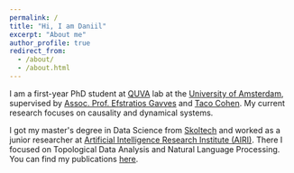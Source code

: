```yaml
---
permalink: /
title: "Hi, I am Daniil"
excerpt: "About me"
author_profile: true
redirect_from:
  - /about/
  - /about.html
---
```


I am a first-year PhD student at [QUVA](https://ivi.fnwi.uva.nl/quva/) lab at the [University of Amsterdam](https://www.uva.nl/en), supervised by [Assoc. Prof. Efstratios Gavves](https://www.egavves.com/) and [Taco Cohen](https://tacocohen.wordpress.com/). My current research focuses on causality and dynamical systems.

I got my master's degree in Data Science from [Skoltech](https://new.skoltech.ru/en/) and worked as a junior researcher at [Artificial Intelligence Research Institute (AIRI)](https://airi.net/). There I focused on Topological Data Analysis and Natural Language Processing. You can find my publications [here](https://scholar.google.com/citations?user=646PbvoAAAAJ).
